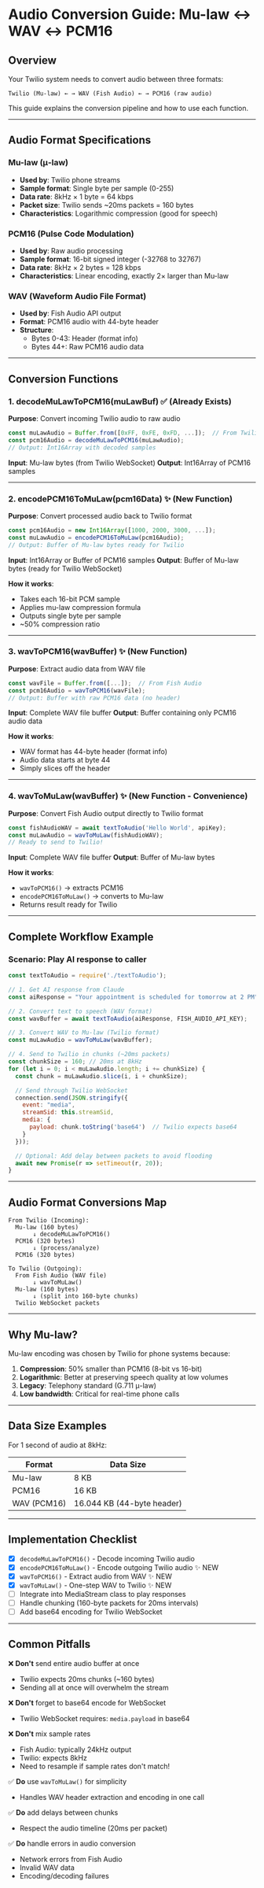 # Audio Conversion Guide: Mu-law ↔ WAV ↔ PCM16

## Overview

Your Twilio system needs to convert audio between three formats:

```
Twilio (Mu-law) ← → WAV (Fish Audio) ← → PCM16 (raw audio)
```

This guide explains the conversion pipeline and how to use each function.

---

## Audio Format Specifications

### Mu-law (μ-law)
- **Used by**: Twilio phone streams
- **Sample format**: Single byte per sample (0-255)
- **Data rate**: 8kHz × 1 byte = 64 kbps
- **Packet size**: Twilio sends ~20ms packets = 160 bytes
- **Characteristics**: Logarithmic compression (good for speech)

### PCM16 (Pulse Code Modulation)
- **Used by**: Raw audio processing
- **Sample format**: 16-bit signed integer (-32768 to 32767)
- **Data rate**: 8kHz × 2 bytes = 128 kbps
- **Characteristics**: Linear encoding, exactly 2× larger than Mu-law

### WAV (Waveform Audio File Format)
- **Used by**: Fish Audio API output
- **Format**: PCM16 audio with 44-byte header
- **Structure**:
  - Bytes 0-43: Header (format info)
  - Bytes 44+: Raw PCM16 audio data

---

## Conversion Functions

### 1. **decodeMuLawToPCM16(muLawBuf)** ✅ (Already Exists)

**Purpose**: Convert incoming Twilio audio to raw audio

```javascript
const muLawAudio = Buffer.from([0xFF, 0xFE, 0xFD, ...]);  // From Twilio
const pcm16Audio = decodeMuLawToPCM16(muLawAudio);
// Output: Int16Array with decoded samples
```

**Input**: Mu-law bytes (from Twilio WebSocket)
**Output**: Int16Array of PCM16 samples

---

### 2. **encodePCM16ToMuLaw(pcm16Data)** ✨ (New Function)

**Purpose**: Convert processed audio back to Twilio format

```javascript
const pcm16Audio = new Int16Array([1000, 2000, 3000, ...]);
const muLawAudio = encodePCM16ToMuLaw(pcm16Audio);
// Output: Buffer of Mu-law bytes ready for Twilio
```

**Input**: Int16Array or Buffer of PCM16 samples
**Output**: Buffer of Mu-law bytes (ready for Twilio WebSocket)

**How it works**:
- Takes each 16-bit PCM sample
- Applies mu-law compression formula
- Outputs single byte per sample
- ~50% compression ratio

---

### 3. **wavToPCM16(wavBuffer)** ✨ (New Function)

**Purpose**: Extract audio data from WAV file

```javascript
const wavFile = Buffer.from([...]);  // From Fish Audio
const pcm16Audio = wavToPCM16(wavFile);
// Output: Buffer with raw PCM16 data (no header)
```

**Input**: Complete WAV file buffer
**Output**: Buffer containing only PCM16 audio data

**How it works**:
- WAV format has 44-byte header (format info)
- Audio data starts at byte 44
- Simply slices off the header

---

### 4. **wavToMuLaw(wavBuffer)** ✨ (New Function - Convenience)

**Purpose**: Convert Fish Audio output directly to Twilio format

```javascript
const fishAudioWAV = await textToAudio('Hello World', apiKey);
const muLawAudio = wavToMuLaw(fishAudioWAV);
// Ready to send to Twilio!
```

**Input**: Complete WAV file buffer
**Output**: Buffer of Mu-law bytes

**How it works**:
- `wavToPCM16()` → extracts PCM16
- `encodePCM16ToMuLaw()` → converts to Mu-law
- Returns result ready for Twilio

---

## Complete Workflow Example

### Scenario: Play AI response to caller

```javascript
const textToAudio = require('./textToAudio');

// 1. Get AI response from Claude
const aiResponse = "Your appointment is scheduled for tomorrow at 2 PM";

// 2. Convert text to speech (WAV format)
const wavBuffer = await textToAudio(aiResponse, FISH_AUDIO_API_KEY);

// 3. Convert WAV to Mu-law (Twilio format)
const muLawAudio = wavToMuLaw(wavBuffer);

// 4. Send to Twilio in chunks (~20ms packets)
const chunkSize = 160; // 20ms at 8kHz
for (let i = 0; i < muLawAudio.length; i += chunkSize) {
  const chunk = muLawAudio.slice(i, i + chunkSize);

  // Send through Twilio WebSocket
  connection.send(JSON.stringify({
    event: "media",
    streamSid: this.streamSid,
    media: {
      payload: chunk.toString('base64')  // Twilio expects base64
    }
  }));

  // Optional: Add delay between packets to avoid flooding
  await new Promise(r => setTimeout(r, 20));
}
```

---

## Audio Format Conversions Map

```
From Twilio (Incoming):
  Mu-law (160 bytes)
       ↓ decodeMuLawToPCM16()
  PCM16 (320 bytes)
       ↓ (process/analyze)
  PCM16 (320 bytes)

To Twilio (Outgoing):
  From Fish Audio (WAV file)
       ↓ wavToMuLaw()
  Mu-law (160 bytes)
       ↓ (split into 160-byte chunks)
  Twilio WebSocket packets
```

---

## Why Mu-law?

Mu-law encoding was chosen by Twilio for phone systems because:

1. **Compression**: 50% smaller than PCM16 (8-bit vs 16-bit)
2. **Logarithmic**: Better at preserving speech quality at low volumes
3. **Legacy**: Telephony standard (G.711 μ-law)
4. **Low bandwidth**: Critical for real-time phone calls

---

## Data Size Examples

For 1 second of audio at 8kHz:

| Format | Data Size |
|--------|-----------|
| Mu-law | 8 KB |
| PCM16 | 16 KB |
| WAV (PCM16) | 16.044 KB (44-byte header) |

---

## Implementation Checklist

- [x] `decodeMuLawToPCM16()` - Decode incoming Twilio audio
- [x] `encodePCM16ToMuLaw()` - Encode outgoing Twilio audio ✨ NEW
- [x] `wavToPCM16()` - Extract audio from WAV ✨ NEW
- [x] `wavToMuLaw()` - One-step WAV to Twilio ✨ NEW
- [ ] Integrate into MediaStream class to play responses
- [ ] Handle chunking (160-byte packets for 20ms intervals)
- [ ] Add base64 encoding for Twilio WebSocket

---

## Common Pitfalls

❌ **Don't** send entire audio buffer at once
- Twilio expects 20ms chunks (~160 bytes)
- Sending all at once will overwhelm the stream

❌ **Don't** forget to base64 encode for WebSocket
- Twilio WebSocket requires: `media.payload` in base64

❌ **Don't** mix sample rates
- Fish Audio: typically 24kHz output
- Twilio: expects 8kHz
- Need to resample if sample rates don't match!

✅ **Do** use `wavToMuLaw()` for simplicity
- Handles WAV header extraction and encoding in one call

✅ **Do** add delays between chunks
- Respect the audio timeline (20ms per packet)

✅ **Do** handle errors in audio conversion
- Network errors from Fish Audio
- Invalid WAV data
- Encoding/decoding failures
